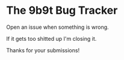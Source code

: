 # The 9b9t Bug Tracker
Open an issue when something is wrong.

If it gets too shitted up I'm closing it.

Thanks for your submissions!
